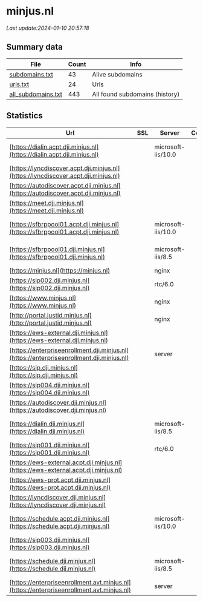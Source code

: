 # minjus.nl
*Last update:2024-01-10 20:57:18*
## Summary data
| File       | Count | Info |
|------------|-------|------|
|[subdomains.txt](/data/minjus/subdomains.txt)|43|Alive subdomains|
|[urls.txt](/data/minjus/urls.txt)|24|Urls|
|[all_subdomains.txt](/data/minjus/all_subdomains.txt)|443|All found subdomains (history)|
## Statistics
| Url | SSL | Server | Cookie | HSTS | CSP | XFO | XXP | RP | Tech |
|------------|-------|------|------|------|------|------|------|------|------|
|[https://dialin.acpt.dji.minjus.nl](https://dialin.acpt.dji.minjus.nl)| |microsoft-iis/10.0| |:white_check_mark: | | | |:white_check_mark: |HSTS IIS:10.0 Window...|
|[https://lyncdiscover.acpt.dji.minjus.nl](https://lyncdiscover.acpt.dji.minjus.nl)| | | | | | | |:white_check_mark: ||
|[https://autodiscover.acpt.dji.minjus.nl](https://autodiscover.acpt.dji.minjus.nl)| | | | | | | |:white_check_mark: ||
|[https://meet.dji.minjus.nl](https://meet.dji.minjus.nl)| | | |:white_check_mark: | | | |:white_check_mark: |HSTS|
|[https://sfbrppool01.acpt.dji.minjus.nl](https://sfbrppool01.acpt.dji.minjus.nl)| |microsoft-iis/10.0| |:white_check_mark: | | | |:white_check_mark: |HSTS IIS:10.0 Window...|
|[https://sfbrppool01.dji.minjus.nl](https://sfbrppool01.dji.minjus.nl)| |microsoft-iis/8.5| |:white_check_mark: | | | |:white_check_mark: |HSTS IIS:8.5 Windows...|
|[https://minjus.nl](https://minjus.nl)| |nginx| |:white_check_mark: |:warning: |:white_check_mark: |:white_check_mark: |:white_check_mark: |HSTS|
|[https://sip002.dji.minjus.nl](https://sip002.dji.minjus.nl)| |rtc/6.0| |:white_check_mark: | | | |:white_check_mark: |HSTS|
|[https://www.minjus.nl](https://www.minjus.nl)| |nginx| |:white_check_mark: |:warning: |:white_check_mark: |:white_check_mark: |:white_check_mark: |HSTS|
|[http://portal.justid.minjus.nl](http://portal.justid.minjus.nl)| |nginx| | | |:white_check_mark: |:white_check_mark: |:white_check_mark: |Nginx|
|[https://ews-external.dji.minjus.nl](https://ews-external.dji.minjus.nl)| | | | | | | |:white_check_mark: ||
|[https://enterpriseenrollment.dji.minjus.nl](https://enterpriseenrollment.dji.minjus.nl)| |server| | |:warning: |:white_check_mark: |:white_check_mark: |:white_check_mark: ||
|[https://sip.dji.minjus.nl](https://sip.dji.minjus.nl)| | | | | | | |:white_check_mark: |HSTS|
|[https://sip004.dji.minjus.nl](https://sip004.dji.minjus.nl)| | | | | | | |:white_check_mark: |HSTS|
|[https://autodiscover.dji.minjus.nl](https://autodiscover.dji.minjus.nl)| | | | | | | |:white_check_mark: ||
|[https://dialin.dji.minjus.nl](https://dialin.dji.minjus.nl)| |microsoft-iis/8.5| |:white_check_mark: | | | |:white_check_mark: |HSTS IIS:8.5 Windows...|
|[https://sip001.dji.minjus.nl](https://sip001.dji.minjus.nl)| |rtc/6.0| |:white_check_mark: | | | |:white_check_mark: |HSTS|
|[https://ews-external.acpt.dji.minjus.nl](https://ews-external.acpt.dji.minjus.nl)| | | | | | | |:white_check_mark: ||
|[https://ews-prot.acpt.dji.minjus.nl](https://ews-prot.acpt.dji.minjus.nl)| | | | | | | |:white_check_mark: ||
|[https://lyncdiscover.dji.minjus.nl](https://lyncdiscover.dji.minjus.nl)| | | | | | | |:white_check_mark: ||
|[https://schedule.acpt.dji.minjus.nl](https://schedule.acpt.dji.minjus.nl)| |microsoft-iis/10.0| |:white_check_mark: | | | |:white_check_mark: |HSTS IIS:10.0 Window...|
|[https://sip003.dji.minjus.nl](https://sip003.dji.minjus.nl)| | | | | | | |:white_check_mark: |HSTS|
|[https://schedule.dji.minjus.nl](https://schedule.dji.minjus.nl)| |microsoft-iis/8.5| |:white_check_mark: | | | |:white_check_mark: |HSTS IIS:8.5 Windows...|
|[https://enterpriseenrollment.avt.minjus.nl](https://enterpriseenrollment.avt.minjus.nl)| |server| | |:warning: |:white_check_mark: |:white_check_mark: |:white_check_mark: ||